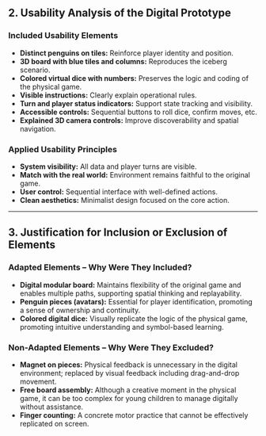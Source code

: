 ## 2. Usability Analysis of the Digital Prototype

### Included Usability Elements
- **Distinct penguins on tiles:** Reinforce player identity and position.
- **3D board with blue tiles and columns:** Reproduces the iceberg scenario.
- **Colored virtual dice with numbers:** Preserves the logic and coding of the physical game.
- **Visible instructions:** Clearly explain operational rules.
- **Turn and player status indicators:** Support state tracking and visibility.
- **Accessible controls:** Sequential buttons to roll dice, confirm moves, etc.
- **Explained 3D camera controls:** Improve discoverability and spatial navigation.

### Applied Usability Principles
- **System visibility:** All data and player turns are visible.
- **Match with the real world:** Environment remains faithful to the original game.
- **User control:** Sequential interface with well-defined actions.
- **Clean aesthetics:** Minimalist design focused on the core action.

---

## 3. Justification for Inclusion or Exclusion of Elements

### Adapted Elements – Why Were They Included?
- **Digital modular board:** Maintains flexibility of the original game and enables multiple paths, supporting spatial thinking and replayability.
- **Penguin pieces (avatars):** Essential for player identification, promoting a sense of ownership and continuity.
- **Colored digital dice:** Visually replicate the logic of the physical game, promoting intuitive understanding and symbol-based learning.

### Non-Adapted Elements – Why Were They Excluded?
- **Magnet on pieces:** Physical feedback is unnecessary in the digital environment; replaced by visual feedback including drag-and-drop movement.
- **Free board assembly:** Although a creative moment in the physical game, it can be too complex for young children to manage digitally without assistance.
- **Finger counting:** A concrete motor practice that cannot be effectively replicated on screen.
